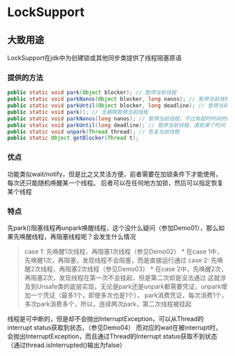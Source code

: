 # LockSupport

## 大致用途

LockSupport在jdk中为创建锁或其他同步类提供了线程阻塞原语

### 提供的方法

```java
public static void park(Object blocker); // 暂停当前线程
public static void parkNanos(Object blocker, long nanos); // 暂停当前线程，不过有超时时间的限制
public static void parkUntil(Object blocker, long deadline); // 暂停当前线程，直到某个时间
public static void park(); // 无期限暂停当前线程
public static void parkNanos(long nanos); // 暂停当前线程，不过有超时时间的限制
public static void parkUntil(long deadline); // 暂停当前线程，直到某个时间
public static void unpark(Thread thread); // 恢复当前线程
public static Object getBlocker(Thread t);
```

### 优点

功能类似wait/notify，但是比之又灵活方便，前者需要在加锁条件下才能使用，每次还只能随机唤醒某一个线程。
后者可以在任何地方加锁，然后可以指定恢复某个线程

### 特点

先park()阻塞线程再unpark唤醒线程，这个没什么疑问（参加Demo01），那么如果先唤醒线程，再阻塞线程呢？会发生什么情况

> case 1: 先唤醒1次线程，再阻塞1次线程（参见Demo02）
    * 在case 1中，先唤醒1次，再阻塞，发现线程不会阻塞，而是直接运行通过
> case 2: 先唤醒2次线程，再阻塞2次线程（参见Demo03）
    * 在case 2中，先唤醒2次，再阻塞2次，发现线程在第一次不会挂起，但是第二次却是没法通过
    这就涉及到Unsafe类的底层实现，无论是park还是unpark都需要凭证，unpark增加一个凭证（最多1个，即使多次也是1个），
    park消费凭证，每次消费1个，多次park消费多个，所以，连续两次park，第二次线程被挂起

线程是可中断的，但是却不会抛出InterruptException，可以从Thread的interrupt status获取到状态，（参见Demo04）
而对应的wait在被interrupt时，会抛出InterruptException，而且通过Thread的Interrupt status获取不到状态（通过thread.isInterrupted()输出为false）

